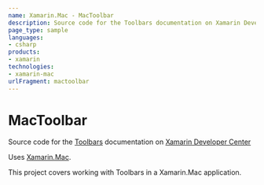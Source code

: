 ```yaml
---
name: Xamarin.Mac - MacToolbar
description: Source code for the Toolbars documentation on Xamarin Developer Center Uses Xamarin.Mac. This project covers working with Toolbars in a Xamarin.Mac...
page_type: sample
languages:
- csharp
products:
- xamarin
technologies:
- xamarin-mac
urlFragment: mactoolbar
---
```

# MacToolbar

Source code for the [Toolbars](/guides/mac/user-interface/working-with-toolbars/) documentation on [Xamarin Developer Center](http://docs.xamarin.com)

Uses [Xamarin.Mac](http://xamarin.com).

This project covers working with Toolbars in a Xamarin.Mac application.